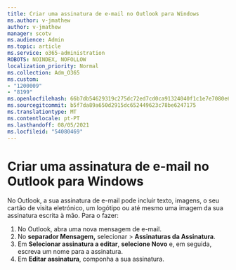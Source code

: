 ```yaml
---
title: Criar uma assinatura de e-mail no Outlook para Windows
ms.author: v-jmathew
author: v-jmathew
manager: scotv
ms.audience: Admin
ms.topic: article
ms.service: o365-administration
ROBOTS: NOINDEX, NOFOLLOW
localization_priority: Normal
ms.collection: Adm_O365
ms.custom:
- "1200009"
- "8199"
ms.openlocfilehash: 66b7db54629319c275dc72ed7cd0ca91324040f1c1e7e7080e69c62e31a03cc2
ms.sourcegitcommit: b5f7da89a650d2915dc652449623c78be6247175
ms.translationtype: MT
ms.contentlocale: pt-PT
ms.lasthandoff: 08/05/2021
ms.locfileid: "54080469"
---
```

# <a name="create-an-email-signature-in-outlook-for-windows"></a>Criar uma assinatura de e-mail no Outlook para Windows

No Outlook, a sua assinatura de e-mail pode incluir texto, imagens, o seu cartão de visita eletrónico, um logótipo ou até mesmo uma imagem da sua assinatura escrita à mão. Para o fazer:

1. No Outlook, abra uma nova mensagem de e-mail.
2. No **separador Mensagem,** selecionar   >  **Assinaturas da Assinatura**.
3. Em **Selecionar assinatura a editar**, **selecione Novo** e, em seguida, escreva um nome para a assinatura.
4. Em **Editar assinatura**, componha a sua assinatura.
